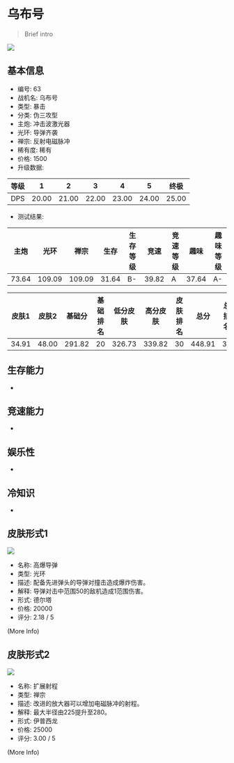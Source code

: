 # 乌布号

> Brief intro

<img src="/ships/ship_63.png" style={{zoom:1}}/>

## 基本信息

- 编号: 63
- 战机名: 乌布号
- 类型: 暴击
- 分类: 伪三攻型
- 主炮: 冲击波激光器
- 光环: 导弹齐袭
- 禅宗: 反射电磁脉冲
- 稀有度: 稀有
- 价格: 1500
- 升级数据: 

| 等级 | 1 | 2 | 3 | 4 | 5 | 终极 |
|--|--|--|--|--|--|--|
| DPS | 20.00 | 21.00 | 22.00 | 23.00 | 24.00 | 25.00 |

- 测试结果: 

| 主炮 | 光环 | 禅宗 | 生存 | 生存等级 | 竞速 | 竞速等级 | 趣味 | 趣味等级 |
|--|--|--|--|--|--|--|--|--|
| 73.64 | 109.09 | 109.09 | 31.64 | B- | 39.82 | A | 37.64 | A- |

| 皮肤1 | 皮肤2 | 基础分 | 基础排名 | 低分皮肤 | 高分皮肤 | 皮肤排名 | 总分 | 总排名 |
|--|--|--|--|--|--|--|--|--|
| 34.91 | 48.00 | 291.82 | 20 | 326.73 | 339.82 | 30 | 448.91 | 30 |

## 生存能力

-

## 竞速能力

-

## 娱乐性

-

## 冷知识

-

## 皮肤形式1

<img src="/ships/ship_63_apex_1.png" style={{zoom:1}}/>

- 名称: 高爆导弹
- 类型: 光环
- 描述: 配备先进弹头的导弹对撞击造成爆炸伤害。
- 解释: 导弹对击中范围50的敌机造成1范围伤害。
- 形式: 德尔塔
- 价格: 20000
- 评分: 2.18 / 5

(More Info)

## 皮肤形式2

<img src="/ships/ship_63_apex_2.png" style={{zoom:1}}/>

- 名称: 扩展射程
- 类型: 禅宗
- 描述: 改进的放大器可以增加电磁脉冲的射程。
- 解释: 最大半径由225提升至280。
- 形式: 伊普西龙
- 价格: 25000
- 评分: 3.00 / 5

(More Info)
